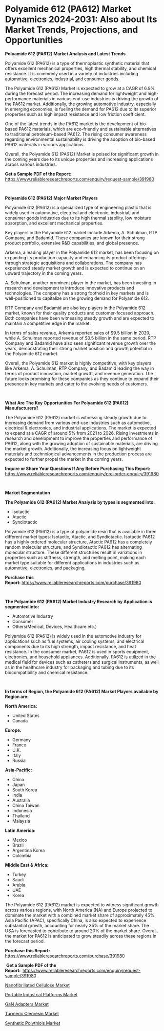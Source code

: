 <p><h1>Polyamide 612 (PA612) Market Dynamics 2024-2031: Also about Its Market Trends, Projections, and Opportunities</h1></p><p><strong>Polyamide 612 (PA612) Market Analysis and Latest Trends</strong></p>
<p><p>Polyamide 612 (PA612) is a type of thermoplastic synthetic material that offers excellent mechanical properties, high thermal stability, and chemical resistance. It is commonly used in a variety of industries including automotive, electronics, industrial, and consumer goods.</p><p>The Polyamide 612 (PA612) Market is expected to grow at a CAGR of 6.9% during the forecast period. The increasing demand for lightweight and high-performance materials in various end-use industries is driving the growth of the PA612 market. Additionally, the growing automotive industry, especially in emerging economies, is fueling the demand for PA612 due to its superior properties such as high impact resistance and low friction coefficient.</p><p>One of the latest trends in the PA612 market is the development of bio-based PA612 materials, which are eco-friendly and sustainable alternatives to traditional petroleum-based PA612. The rising consumer awareness regarding environmental sustainability is driving the adoption of bio-based PA612 materials in various applications.</p><p>Overall, the Polyamide 612 (PA612) Market is poised for significant growth in the coming years due to its unique properties and increasing applications across various industries.</p></p>
<p><strong>Get a Sample PDF of the Report:&nbsp;</strong> <a href="https://www.reliableresearchreports.com/enquiry/request-sample/391980">https://www.reliableresearchreports.com/enquiry/request-sample/391980</a></p>
<p>&nbsp;</p>
<p><strong>Polyamide 612 (PA612) Major Market Players</strong></p>
<p><p>Polyamide 612 (PA612) is a specialized type of engineering plastic that is widely used in automotive, electrical and electronic, industrial, and consumer goods industries due to its high thermal stability, low moisture absorption, and excellent mechanical properties.</p><p>Key players in the Polyamide 612 market include Arkema, A. Schulman, RTP Company, and Badamid. These companies are known for their strong product portfolio, extensive R&D capabilities, and global presence.</p><p>Arkema, a leading player in the Polyamide 612 market, has been focusing on expanding its production capacity and enhancing its product offerings through strategic acquisitions and collaborations. The company has experienced steady market growth and is expected to continue on an upward trajectory in the coming years.</p><p>A. Schulman, another prominent player in the market, has been investing in research and development to introduce innovative products and technologies. The company has a strong foothold in key markets and is well-positioned to capitalize on the growing demand for Polyamide 612.</p><p>RTP Company and Badamid are also key players in the Polyamide 612 market, known for their quality products and customer-focused approach. Both companies have been witnessing steady growth and are expected to maintain a competitive edge in the market.</p><p>In terms of sales revenue, Arkema reported sales of $9.5 billion in 2020, while A. Schulman reported revenue of $3.5 billion in the same period. RTP Company and Badamid have also seen significant revenue growth over the years, demonstrating their strong market position and growth potential in the Polyamide 612 market.</p><p>Overall, the Polyamide 612 market is highly competitive, with key players like Arkema, A. Schulman, RTP Company, and Badamid leading the way in terms of product innovation, market growth, and revenue generation. The future looks promising for these companies as they continue to expand their presence in key markets and cater to the evolving needs of customers.</p></p>
<p>&nbsp;</p>
<p><strong>What Are The Key Opportunities For Polyamide 612 (PA612) Manufacturers?</strong></p>
<p><p>The Polyamide 612 (PA612) market is witnessing steady growth due to increasing demand from various end-use industries such as automotive, electrical & electronics, and industrial applications. The market is expected to expand at a CAGR of around 5% from 2021 to 2026. Rising investments in research and development to improve the properties and performance of PA612, along with the growing adoption of sustainable materials, are driving the market growth. Additionally, the increasing focus on lightweight materials and technological advancements in the production process are expected to further propel the market in the coming years.</p></p>
<p><strong>Inquire or Share Your Questions If Any Before Purchasing This Report:</strong> <a href="https://www.reliableresearchreports.com/enquiry/pre-order-enquiry/391980">https://www.reliableresearchreports.com/enquiry/pre-order-enquiry/391980</a></p>
<p>&nbsp;</p>
<p><strong>Market Segmentation</strong></p>
<p><strong>The Polyamide 612 (PA612) Market Analysis by types is segmented into:</strong></p>
<p><ul><li>Isotactic</li><li>Atactic</li><li>Syndiotactic</li></ul></p>
<p><p>Polyamide 612 (PA612) is a type of polyamide resin that is available in three different market types: Isotactic, Atactic, and Syndiotactic. Isotactic PA612 has a highly ordered molecular structure, Atactic PA612 has a completely random molecular structure, and Syndiotactic PA612 has alternating molecular structure. These different structures result in variations in properties such as stiffness, strength, and melting point, making each market type suitable for different applications in industries such as automotive, electronics, and packaging.</p></p>
<p><strong>Purchase this Report:&nbsp;</strong><a href="https://www.reliableresearchreports.com/purchase/391980">https://www.reliableresearchreports.com/purchase/391980</a></p>
<p>&nbsp;</p>
<p><strong>The Polyamide 612 (PA612) Market Industry Research by Application is segmented into:</strong></p>
<p><ul><li>Automotive Industry</li><li>Consumer</li><li>Others(Medical, Devices, Healthcare etc.)</li></ul></p>
<p><p>Polyamide 612 (PA612) is widely used in the automotive industry for applications such as fuel systems, air cooling systems, and electrical components due to its high strength, impact resistance, and heat resistance. In the consumer market, PA612 is used in sports equipment, electronics, and household appliances. Additionally, PA612 is utilized in the medical field for devices such as catheters and surgical instruments, as well as in the healthcare industry for packaging and tubing due to its biocompatibility and chemical resistance.</p></p>
<p>&nbsp;</p>
<p><strong>In terms of Region, the Polyamide 612 (PA612) Market Players available by Region are:</strong></p>
<p>
    <p> <strong> North America: </strong>
        <ul>
            <li>United States</li>
            <li>Canada</li>
        </ul>
        </p> 
    <p> <strong> Europe: </strong>
        <ul>
            <li>Germany</li>
            <li>France</li>
            <li>U.K.</li>
            <li>Italy</li>
            <li>Russia</li>
        </ul>
        </p> 
    <p> <strong> Asia-Pacific: </strong>
        <ul>
            <li>China</li>
            <li>Japan</li>
            <li>South Korea</li>
            <li>India</li>
            <li>Australia</li>
            <li>China Taiwan</li>
            <li>Indonesia</li>
            <li>Thailand</li>
            <li>Malaysia</li>
        </ul>
        </p> 
    <p> <strong> Latin America: </strong>
        <ul>
            <li>Mexico</li>
            <li>Brazil</li>
            <li>Argentina Korea</li>
            <li>Colombia</li>
        </ul>
        </p> 
    <p> <strong> Middle East & Africa: </strong>
        <ul>
            <li>Turkey</li>
            <li>Saudi</li>
            <li>Arabia</li>
            <li>UAE</li>
            <li>Korea</li>
        </ul>
    </p>
    </p>
<p><p>The Polyamide 612 (PA612) market is expected to witness significant growth across various regions, with North America (NA) and Europe projected to dominate the market with a combined market share of approximately 45%. Asia Pacific (APAC), specifically China, is also expected to experience substantial growth, accounting for nearly 35% of the market share. The USA is forecasted to contribute to around 20% of the market share. Overall, the market for PA612 is anticipated to grow steadily across these regions in the forecast period.</p></p>
<p><strong>Purchase this Report: </strong><a href="https://www.reliableresearchreports.com/purchase/391980">https://www.reliableresearchreports.com/purchase/391980</a></p>
<p>&nbsp;<strong>Get a Sample PDF of the Report:&nbsp;&nbsp;</strong><a href="https://www.reliableresearchreports.com/enquiry/request-sample/391980">https://www.reliableresearchreports.com/enquiry/request-sample/391980</a></p>
<p><strong></strong></p>
<p><p><a href="https://view.publitas.com/reportprime-1/nanofibrillated-cellulose-market-size-growth-outlook-from-2024-to-2031-projecting-at-markets-trends-analysis-by-application-regional-outlook-and-revenue/">Nanofibrillated Cellulose Market</a></p><p><a href="https://boundless-drawbridge-702.notion.site/Portable-Industrial-Platforms-Market-with-the-goal-of-estimating-the-market-size-and-future-growth-p-29b133be49a74aaf8aa6a2567f76382e">Portable Industrial Platforms Market</a></p><p><a href="https://gamy-alyssum-396.notion.site/GaN-Adapters-Market-Analysis-and-Market-Size-Global-Industry-Overview-Market-Segmentation-and-Fore-a2ea57deff43432eba20c761a5da6aeb">GaN Adapters Market</a></p><p><a href="https://view.publitas.com/reportprime-1/turmeric-oleoresin-market-analysis-examines-its-scope-on-growth-opportunities-and-forecasted-trends-spanning-from-2024-to-2031/">Turmeric Oleoresin Market</a></p><p><a href="https://natural-crush-b99.notion.site/Synthetic-Polythiols-Market-Size-Share-Trends-Analysis-Report-By-Application-Regional-Outlook-C-2b98fa483bf74df68dccdb38d3b7b8fe">Synthetic Polythiols Market</a></p></p>